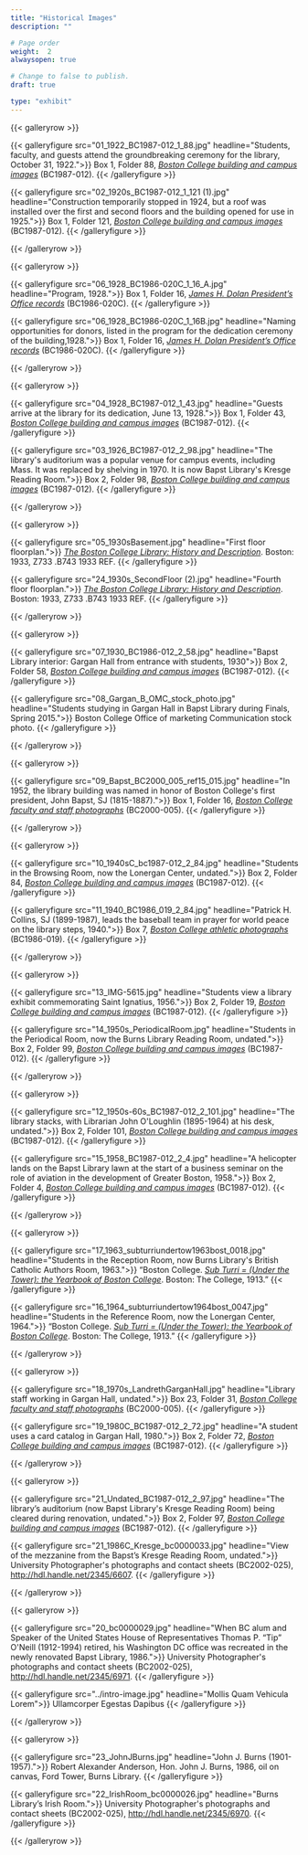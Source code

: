 ```yaml
---
title: "Historical Images"
description: ""

# Page order
weight:  2
alwaysopen: true

# Change to false to publish.
draft: true

type: "exhibit"
---
```


{{< galleryrow >}}

{{< galleryfigure src="01_1922_BC1987-012_1_88.jpg"
           headline="Students, faculty, and guests attend the groundbreaking ceremony for the library, October 31, 1922.">}} Box 1, Folder 88, *[Boston College building and campus images](https://bc-primo.hosted.exlibrisgroup.com/permalink/f/l6ucgu/ALMA-BC21428864290001021)* (BC1987-012).
{{< /galleryfigure >}}

{{< galleryfigure src="02_1920s_BC1987-012_1_121 (1).jpg"
           headline="Construction temporarily stopped in 1924, but a roof was installed over the first and second floors and the building opened for use in 1925.">}} Box 1, Folder 121, *[Boston College building and campus images](https://bc-primo.hosted.exlibrisgroup.com/permalink/f/l6ucgu/ALMA-BC21428864290001021)* (BC1987-012).
{{< /galleryfigure >}}

{{< /galleryrow >}}

{{< galleryrow >}}

{{< galleryfigure src="06_1928_BC1986-020C_1_16_A.jpg"
           headline="Program, 1928.">}} Box 1, Folder 16, *[James H. Dolan President’s Office records](https://bc-primo.hosted.exlibrisgroup.com/permalink/f/l6ucgu/ALMA-BC21331160510001021)* (BC1986-020C).
{{< /galleryfigure >}}

{{< galleryfigure src="06_1928_BC1986-020C_1_16B.jpg"
           headline="Naming opportunities for donors, listed in the program for the dedication ceremony of the building,1928.">}} Box 1, Folder 16, *[James H. Dolan President’s Office records](https://bc-primo.hosted.exlibrisgroup.com/permalink/f/l6ucgu/ALMA-BC21331160510001021)* (BC1986-020C).
{{< /galleryfigure >}}

{{< /galleryrow >}}

{{< galleryrow >}}

{{< galleryfigure src="04_1928_BC1987-012_1_43.jpg"
           headline="Guests arrive at the library for its dedication, June 13, 1928.">}} Box 1, Folder 43, *[Boston College building and campus images](https://bc-primo.hosted.exlibrisgroup.com/permalink/f/l6ucgu/ALMA-BC21428864290001021)* (BC1987-012).
{{< /galleryfigure >}}

{{< galleryfigure src="03_1926_BC1987-012_2_98.jpg"
           headline="The library's auditorium was a popular venue for campus events, including Mass. It was replaced by shelving in 1970. It is now Bapst Library's Kresge Reading Room.">}} Box 2, Folder 98, *[Boston College building and campus images](https://bc-primo.hosted.exlibrisgroup.com/permalink/f/l6ucgu/ALMA-BC21428864290001021)* (BC1987-012).
{{< /galleryfigure >}}

{{< /galleryrow >}}

{{< galleryrow >}}

{{< galleryfigure src="05_1930sBasement.jpg"
           headline="First floor floorplan.">}} *[The Boston College Library: History and Description](https://bc-primo.hosted.exlibrisgroup.com/permalink/f/l6ucgu/ALMA-BC21341858200001021)*. Boston: 1933, Z733 .B743 1933 REF.
{{< /galleryfigure >}}

{{< galleryfigure src="24_1930s_SecondFloor (2).jpg"
           headline="Fourth floor floorplan.">}} *[The Boston College Library: History and Description](https://bc-primo.hosted.exlibrisgroup.com/permalink/f/l6ucgu/ALMA-BC21341858200001021)*. Boston: 1933, Z733 .B743 1933 REF.
{{< /galleryfigure >}}

{{< /galleryrow >}}

{{< galleryrow >}}

{{< galleryfigure src="07_1930_BC1986-012_2_58.jpg"
           headline="Bapst Library interior: Gargan Hall from entrance with students, 1930">}} Box 2, Folder 58, *[Boston College building and campus images](https://bc-primo.hosted.exlibrisgroup.com/permalink/f/l6ucgu/ALMA-BC21428864290001021)* (BC1987-012).
{{< /galleryfigure >}}

{{< galleryfigure src="08_Gargan_B_OMC_stock_photo.jpg"
           headline="Students studying in Gargan Hall in Bapst Library during Finals, Spring 2015.">}} Boston College Office of marketing Communication stock photo.
{{< /galleryfigure >}}

{{< /galleryrow >}}

{{< galleryrow >}}

{{< galleryfigure src="09_Bapst_BC2000_005_ref15_015.jpg"
           headline="In 1952, the library building was named in honor of Boston College's first president, John Bapst, SJ (1815-1887).">}} Box 1, Folder 16, *[Boston College faculty and staff photographs](https://bc-primo.hosted.exlibrisgroup.com/permalink/f/l6ucgu/ALMA-BC21427406550001021)* (BC2000-005).
{{< /galleryfigure >}}

{{< /galleryrow >}}

{{< galleryrow >}}

{{< galleryfigure src="10_1940sC_bc1987-012_2_84.jpg"
           headline="Students in the Browsing Room, now the Lonergan Center, undated.">}} Box 2, Folder 84, *[Boston College building and campus images](https://bc-primo.hosted.exlibrisgroup.com/permalink/f/l6ucgu/ALMA-BC21428864290001021)* (BC1987-012).
{{< /galleryfigure >}}

{{< galleryfigure src="11_1940_BC1986_019_2_84.jpg"
           headline="Patrick H. Collins, SJ (1899-1987), leads the baseball team in prayer for world peace on the library steps, 1940.">}} Box 7, *[Boston College athletic photographs](https://bc-primo.hosted.exlibrisgroup.com/permalink/f/l6ucgu/ALMA-BC21424921630001021)* (BC1986-019).
{{< /galleryfigure >}}

{{< /galleryrow >}}

{{< galleryrow >}}

{{< galleryfigure src="13_IMG-5615.jpg"
           headline="Students view a library exhibit commemorating Saint Ignatius, 1956.">}} Box 2, Folder 19, *[Boston College building and campus images](https://bc-primo.hosted.exlibrisgroup.com/permalink/f/l6ucgu/ALMA-BC21428864290001021)* (BC1987-012).
{{< /galleryfigure >}}

{{< galleryfigure src="14_1950s_PeriodicalRoom.jpg"
           headline="Students in the Periodical Room, now the Burns Library Reading Room, undated.">}} Box 2, Folder 99, *[Boston College building and campus images](https://bc-primo.hosted.exlibrisgroup.com/permalink/f/l6ucgu/ALMA-BC21428864290001021)* (BC1987-012).
{{< /galleryfigure >}}

{{< /galleryrow >}}

{{< galleryrow >}}

{{< galleryfigure src="12_1950s-60s_BC1987-012_2_101.jpg"
           headline="The library stacks, with Librarian John O'Loughlin (1895-1964) at his desk, undated.">}} Box 2, Folder 101, *[Boston College building and campus images](https://bc-primo.hosted.exlibrisgroup.com/permalink/f/l6ucgu/ALMA-BC21428864290001021)* (BC1987-012).
{{< /galleryfigure >}}

{{< galleryfigure src="15_1958_BC1987-012_2_4.jpg"
           headline="A helicopter lands on the Bapst Library lawn at the start of a business seminar on the role of aviation in the development of Greater Boston, 1958.">}} Box 2, Folder 4, *[Boston College building and campus images](https://bc-primo.hosted.exlibrisgroup.com/permalink/f/l6ucgu/ALMA-BC21428864290001021)* (BC1987-012).
{{< /galleryfigure >}}

{{< /galleryrow >}}

{{< galleryrow >}}

{{< galleryfigure src="17_1963_subturriundertow1963bost_0018.jpg"
           headline="Students in the Reception Room, now Burns Library's British Catholic Authors Room, 1963.">}} “Boston College. *[Sub Turri = (Under the Tower): the Yearbook of Boston College](https://bc-primo.hosted.exlibrisgroup.com/permalink/f/l6ucgu/ALMA-BC21387089960001021)*. Boston: The College, 1913.”
{{< /galleryfigure >}}

{{< galleryfigure src="16_1964_subturriundertow1964bost_0047.jpg"
           headline="Students in the Reference Room, now the Lonergan Center, 1964.">}} “Boston College. *[Sub Turri = (Under the Tower): the Yearbook of Boston College](https://bc-primo.hosted.exlibrisgroup.com/permalink/f/l6ucgu/ALMA-BC21387089960001021)*. Boston: The College, 1913.”
{{< /galleryfigure >}}

{{< /galleryrow >}}

{{< galleryrow >}}

{{< galleryfigure src="18_1970s_LandrethGarganHall.jpg"
           headline="Library staff working  in Gargan Hall, undated.">}} Box 23, Folder 31, *[Boston College faculty and staff photographs](https://bc-primo.hosted.exlibrisgroup.com/permalink/f/l6ucgu/ALMA-BC21427406550001021)* (BC2000-005).
{{< /galleryfigure >}}

{{< galleryfigure src="19_1980C_BC1987-012_2_72.jpg"
           headline="A student uses a card catalog in Gargan Hall, 1980.">}} Box 2, Folder 72, *[Boston College building and campus images](https://bc-primo.hosted.exlibrisgroup.com/permalink/f/l6ucgu/ALMA-BC21428864290001021)* (BC1987-012).
{{< /galleryfigure >}}

{{< /galleryrow >}}

{{< galleryrow >}}

{{< galleryfigure src="21_Undated_BC1987-012_2_97.jpg"
           headline="The library’s auditorium (now Bapst Library's Kresge Reading Room) being cleared during renovation, undated.">}} Box 2, Folder 97, *[Boston College building and campus images](https://bc-primo.hosted.exlibrisgroup.com/permalink/f/l6ucgu/ALMA-BC21428864290001021)* (BC1987-012).
{{< /galleryfigure >}}

{{< galleryfigure src="21_1986C_Kresge_bc0000033.jpg"
           headline="View of the mezzanine from the Bapst’s Kresge Reading Room, undated.">}} University Photographer's photographs and contact sheets (BC2002-025), http://hdl.handle.net/2345/6607.
{{< /galleryfigure >}}

{{< /galleryrow >}}

{{< galleryrow >}}

{{< galleryfigure src="20_bc0000029.jpg"
           headline="When BC alum and Speaker of the United States House of Representatives Thomas P. “Tip” O'Neill (1912-1994) retired, his Washington DC office was recreated in the newly renovated Bapst Library, 1986.">}} University Photographer's photographs and contact sheets (BC2002-025), http://hdl.handle.net/2345/6971.
{{< /galleryfigure >}}

{{< galleryfigure src="../intro-image.jpg"
           headline="Mollis Quam Vehicula Lorem">}} Ullamcorper Egestas Dapibus
{{< /galleryfigure >}}

{{< /galleryrow >}}

{{< galleryrow >}}

{{< galleryfigure src="23_JohnJBurns.jpg"
           headline="John J. Burns (1901-1957).">}} Robert Alexander Anderson, Hon. John J. Burns, 1986, oil on canvas, Ford Tower, Burns Library.
{{< /galleryfigure >}}

{{< galleryfigure src="22_IrishRoom_bc0000026.jpg"
           headline="Burns Library’s Irish Room.">}} University Photographer's photographs and contact sheets (BC2002-025), http://hdl.handle.net/2345/6970.
{{< /galleryfigure >}}

{{< /galleryrow >}}

